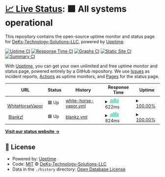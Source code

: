# [📈 Live Status](https://DeKs-Technology-Solutions-LLC.github.io/uptime): <!--live status--> **🟩 All systems operational**

This repository contains the open-source uptime monitor and status page for [DeKs-Technology-Solutions-LLC](https://DeKs-Technology-Solutions-LLC.github.io/uptime), powered by [Upptime](https://github.com/upptime/upptime).

[![Uptime CI](https://github.com/DeKs-Technology-Solutions-LLC/uptime/workflows/Uptime%20CI/badge.svg)](https://github.com/DeKs-Technology-Solutions-LLC/uptime/actions?query=workflow%3A%22Uptime+CI%22)
[![Response Time CI](https://github.com/DeKs-Technology-Solutions-LLC/uptime/workflows/Response%20Time%20CI/badge.svg)](https://github.com/DeKs-Technology-Solutions-LLC/uptime/actions?query=workflow%3A%22Response+Time+CI%22)
[![Graphs CI](https://github.com/DeKs-Technology-Solutions-LLC/uptime/workflows/Graphs%20CI/badge.svg)](https://github.com/DeKs-Technology-Solutions-LLC/uptime/actions?query=workflow%3A%22Graphs+CI%22)
[![Static Site CI](https://github.com/DeKs-Technology-Solutions-LLC/uptime/workflows/Static%20Site%20CI/badge.svg)](https://github.com/DeKs-Technology-Solutions-LLC/uptime/actions?query=workflow%3A%22Static+Site+CI%22)
[![Summary CI](https://github.com/DeKs-Technology-Solutions-LLC/uptime/workflows/Summary%20CI/badge.svg)](https://github.com/DeKs-Technology-Solutions-LLC/uptime/actions?query=workflow%3A%22Summary+CI%22)

With [Upptime](https://upptime.js.org), you can get your own unlimited and free uptime monitor and status page, powered entirely by a GitHub repository. We use [Issues](https://github.com/DeKs-Technology-Solutions-LLC/uptime/issues) as incident reports, [Actions](https://github.com/DeKs-Technology-Solutions-LLC/uptime/actions) as uptime monitors, and [Pages](https://DeKs-Technology-Solutions-LLC.github.io/uptime) for the status page.

<!--start: status pages-->
<!-- This summary is generated by Upptime (https://github.com/upptime/upptime) -->
<!-- Do not edit this manually, your changes will be overwritten -->
<!-- prettier-ignore -->
| URL | Status | History | Response Time | Uptime |
| --- | ------ | ------- | ------------- | ------ |
| <img alt="" src="https://icons.duckduckgo.com/ip3/vapewh.com.ico" height="13"> [WhiteHorseVapor](https://vapewh.com/) | 🟩 Up | [white-horse-vapor.yml](https://github.com/DeKs-Technology-Solutions-LLC/uptime/commits/HEAD/history/white-horse-vapor.yml) | <details><summary><img alt="Response time graph" src="./graphs/white-horse-vapor/response-time-week.png" height="20"> 622ms</summary><br><a href="https://DeKs-Technology-Solutions-LLC.github.io/uptime/history/white-horse-vapor"><img alt="Response time 600" src="https://img.shields.io/endpoint?url=https%3A%2F%2Fraw.githubusercontent.com%2FDeKs-Technology-Solutions-LLC%2Fuptime%2FHEAD%2Fapi%2Fwhite-horse-vapor%2Fresponse-time.json"></a><br><a href="https://DeKs-Technology-Solutions-LLC.github.io/uptime/history/white-horse-vapor"><img alt="24-hour response time 811" src="https://img.shields.io/endpoint?url=https%3A%2F%2Fraw.githubusercontent.com%2FDeKs-Technology-Solutions-LLC%2Fuptime%2FHEAD%2Fapi%2Fwhite-horse-vapor%2Fresponse-time-day.json"></a><br><a href="https://DeKs-Technology-Solutions-LLC.github.io/uptime/history/white-horse-vapor"><img alt="7-day response time 622" src="https://img.shields.io/endpoint?url=https%3A%2F%2Fraw.githubusercontent.com%2FDeKs-Technology-Solutions-LLC%2Fuptime%2FHEAD%2Fapi%2Fwhite-horse-vapor%2Fresponse-time-week.json"></a><br><a href="https://DeKs-Technology-Solutions-LLC.github.io/uptime/history/white-horse-vapor"><img alt="30-day response time 626" src="https://img.shields.io/endpoint?url=https%3A%2F%2Fraw.githubusercontent.com%2FDeKs-Technology-Solutions-LLC%2Fuptime%2FHEAD%2Fapi%2Fwhite-horse-vapor%2Fresponse-time-month.json"></a><br><a href="https://DeKs-Technology-Solutions-LLC.github.io/uptime/history/white-horse-vapor"><img alt="1-year response time 600" src="https://img.shields.io/endpoint?url=https%3A%2F%2Fraw.githubusercontent.com%2FDeKs-Technology-Solutions-LLC%2Fuptime%2FHEAD%2Fapi%2Fwhite-horse-vapor%2Fresponse-time-year.json"></a></details> | <details><summary><a href="https://DeKs-Technology-Solutions-LLC.github.io/uptime/history/white-horse-vapor">100.00%</a></summary><a href="https://DeKs-Technology-Solutions-LLC.github.io/uptime/history/white-horse-vapor"><img alt="All-time uptime 100.00%" src="https://img.shields.io/endpoint?url=https%3A%2F%2Fraw.githubusercontent.com%2FDeKs-Technology-Solutions-LLC%2Fuptime%2FHEAD%2Fapi%2Fwhite-horse-vapor%2Fuptime.json"></a><br><a href="https://DeKs-Technology-Solutions-LLC.github.io/uptime/history/white-horse-vapor"><img alt="24-hour uptime 100.00%" src="https://img.shields.io/endpoint?url=https%3A%2F%2Fraw.githubusercontent.com%2FDeKs-Technology-Solutions-LLC%2Fuptime%2FHEAD%2Fapi%2Fwhite-horse-vapor%2Fuptime-day.json"></a><br><a href="https://DeKs-Technology-Solutions-LLC.github.io/uptime/history/white-horse-vapor"><img alt="7-day uptime 100.00%" src="https://img.shields.io/endpoint?url=https%3A%2F%2Fraw.githubusercontent.com%2FDeKs-Technology-Solutions-LLC%2Fuptime%2FHEAD%2Fapi%2Fwhite-horse-vapor%2Fuptime-week.json"></a><br><a href="https://DeKs-Technology-Solutions-LLC.github.io/uptime/history/white-horse-vapor"><img alt="30-day uptime 100.00%" src="https://img.shields.io/endpoint?url=https%3A%2F%2Fraw.githubusercontent.com%2FDeKs-Technology-Solutions-LLC%2Fuptime%2FHEAD%2Fapi%2Fwhite-horse-vapor%2Fuptime-month.json"></a><br><a href="https://DeKs-Technology-Solutions-LLC.github.io/uptime/history/white-horse-vapor"><img alt="1-year uptime 100.00%" src="https://img.shields.io/endpoint?url=https%3A%2F%2Fraw.githubusercontent.com%2FDeKs-Technology-Solutions-LLC%2Fuptime%2FHEAD%2Fapi%2Fwhite-horse-vapor%2Fuptime-year.json"></a></details>
| <img alt="" src="https://icons.duckduckgo.com/ip3/blankzpods.com.ico" height="13"> [Blankz!](https://blankzpods.com/) | 🟩 Up | [blankz.yml](https://github.com/DeKs-Technology-Solutions-LLC/uptime/commits/HEAD/history/blankz.yml) | <details><summary><img alt="Response time graph" src="./graphs/blankz/response-time-week.png" height="20"> 824ms</summary><br><a href="https://DeKs-Technology-Solutions-LLC.github.io/uptime/history/blankz"><img alt="Response time 794" src="https://img.shields.io/endpoint?url=https%3A%2F%2Fraw.githubusercontent.com%2FDeKs-Technology-Solutions-LLC%2Fuptime%2FHEAD%2Fapi%2Fblankz%2Fresponse-time.json"></a><br><a href="https://DeKs-Technology-Solutions-LLC.github.io/uptime/history/blankz"><img alt="24-hour response time 903" src="https://img.shields.io/endpoint?url=https%3A%2F%2Fraw.githubusercontent.com%2FDeKs-Technology-Solutions-LLC%2Fuptime%2FHEAD%2Fapi%2Fblankz%2Fresponse-time-day.json"></a><br><a href="https://DeKs-Technology-Solutions-LLC.github.io/uptime/history/blankz"><img alt="7-day response time 824" src="https://img.shields.io/endpoint?url=https%3A%2F%2Fraw.githubusercontent.com%2FDeKs-Technology-Solutions-LLC%2Fuptime%2FHEAD%2Fapi%2Fblankz%2Fresponse-time-week.json"></a><br><a href="https://DeKs-Technology-Solutions-LLC.github.io/uptime/history/blankz"><img alt="30-day response time 705" src="https://img.shields.io/endpoint?url=https%3A%2F%2Fraw.githubusercontent.com%2FDeKs-Technology-Solutions-LLC%2Fuptime%2FHEAD%2Fapi%2Fblankz%2Fresponse-time-month.json"></a><br><a href="https://DeKs-Technology-Solutions-LLC.github.io/uptime/history/blankz"><img alt="1-year response time 794" src="https://img.shields.io/endpoint?url=https%3A%2F%2Fraw.githubusercontent.com%2FDeKs-Technology-Solutions-LLC%2Fuptime%2FHEAD%2Fapi%2Fblankz%2Fresponse-time-year.json"></a></details> | <details><summary><a href="https://DeKs-Technology-Solutions-LLC.github.io/uptime/history/blankz">100.00%</a></summary><a href="https://DeKs-Technology-Solutions-LLC.github.io/uptime/history/blankz"><img alt="All-time uptime 100.00%" src="https://img.shields.io/endpoint?url=https%3A%2F%2Fraw.githubusercontent.com%2FDeKs-Technology-Solutions-LLC%2Fuptime%2FHEAD%2Fapi%2Fblankz%2Fuptime.json"></a><br><a href="https://DeKs-Technology-Solutions-LLC.github.io/uptime/history/blankz"><img alt="24-hour uptime 100.00%" src="https://img.shields.io/endpoint?url=https%3A%2F%2Fraw.githubusercontent.com%2FDeKs-Technology-Solutions-LLC%2Fuptime%2FHEAD%2Fapi%2Fblankz%2Fuptime-day.json"></a><br><a href="https://DeKs-Technology-Solutions-LLC.github.io/uptime/history/blankz"><img alt="7-day uptime 100.00%" src="https://img.shields.io/endpoint?url=https%3A%2F%2Fraw.githubusercontent.com%2FDeKs-Technology-Solutions-LLC%2Fuptime%2FHEAD%2Fapi%2Fblankz%2Fuptime-week.json"></a><br><a href="https://DeKs-Technology-Solutions-LLC.github.io/uptime/history/blankz"><img alt="30-day uptime 100.00%" src="https://img.shields.io/endpoint?url=https%3A%2F%2Fraw.githubusercontent.com%2FDeKs-Technology-Solutions-LLC%2Fuptime%2FHEAD%2Fapi%2Fblankz%2Fuptime-month.json"></a><br><a href="https://DeKs-Technology-Solutions-LLC.github.io/uptime/history/blankz"><img alt="1-year uptime 100.00%" src="https://img.shields.io/endpoint?url=https%3A%2F%2Fraw.githubusercontent.com%2FDeKs-Technology-Solutions-LLC%2Fuptime%2FHEAD%2Fapi%2Fblankz%2Fuptime-year.json"></a></details>

<!--end: status pages-->

[**Visit our status website →**](https://DeKs-Technology-Solutions-LLC.github.io/uptime)

## 📄 License

- Powered by: [Upptime](https://github.com/upptime/upptime)
- Code: [MIT](./LICENSE) © [DeKs-Technology-Solutions-LLC](https://DeKs-Technology-Solutions-LLC.github.io/uptime)
- Data in the `./history` directory: [Open Database License](https://opendatacommons.org/licenses/odbl/1-0/)
